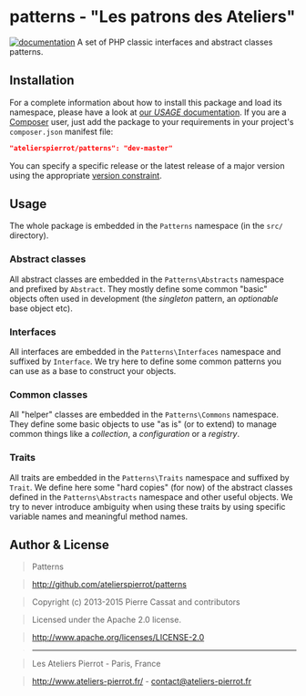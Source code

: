 patterns - "Les patrons des Ateliers"
========

[![documentation](http://img.ateliers-pierrot-static.fr/read-the-doc.svg)](http://docs.ateliers-pierrot.fr/patterns/)
A set of PHP classic interfaces and abstract classes patterns.


Installation
------------

For a complete information about how to install this package and load its namespace, 
please have a look at [our *USAGE* documentation](http://github.com/atelierspierrot/atelierspierrot/blob/master/USAGE.md).
If you are a [Composer](http://getcomposer.org/) user, just add the package to your 
requirements in your project's `composer.json` manifest file:

```json
"atelierspierrot/patterns": "dev-master"
```

You can specify a specific release or the latest release of a major version using the appropriate
[version constraint](http://getcomposer.org/doc/01-basic-usage.md#package-versions).


Usage
-----

The whole package is embedded in the `Patterns` namespace (in the `src/` directory).

### Abstract classes

All abstract classes are embedded in the `Patterns\Abstracts` namespace and prefixed by `Abstract`.
They mostly define some common "basic" objects often used in development (the *singleton* pattern, 
an *optionable* base object etc).

### Interfaces

All interfaces are embedded in the `Patterns\Interfaces` namespace and suffixed by `Interface`.
We try here to define some common patterns you can use as a base to construct your objects. 

### Common classes

All "helper" classes are embedded in the `Patterns\Commons` namespace. They define some basic objects
to use "as is" (or to extend) to manage common things like a *collection*, a *configuration* or a 
*registry*.

### Traits

All traits are embedded in the `Patterns\Traits` namespace and suffixed by `Trait`. We define here
some "hard copies" (for now) of the abstract classes defined in the `Patterns\Abstracts` namespace
and other useful objects. We try to never introduce ambiguity when using these traits by using 
specific variable names and meaningful method names.


Author & License
----------------

>    Patterns

>    http://github.com/atelierspierrot/patterns

>    Copyright (c) 2013-2015 Pierre Cassat and contributors

>    Licensed under the Apache 2.0 license.

>    http://www.apache.org/licenses/LICENSE-2.0

>    ----

>    Les Ateliers Pierrot - Paris, France

>    <http://www.ateliers-pierrot.fr/> - <contact@ateliers-pierrot.fr>
